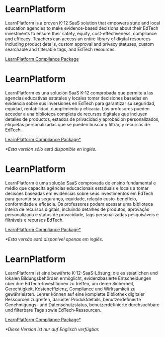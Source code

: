<div class="lang EN">

# LearnPlatform

LearnPlatform is a proven K-12 SaaS solution that empowers state and local education agencies to make evidence-based decisions about their EdTech investments to ensure their safety, equity, cost-effectiveness, compliance and efficacy. Teachers can access an entire library of digital resources including product details, custom approval and privacy statuses, custom searchable and filterable tags, and EdTech resources.

[LearnPlatform Compliance Package](https://inst.bid/learnplatform/dl)

</div>
<div class="lang ES_LA">

# LearnPlatform

LearnPlatform es una solución SaaS K-12 comprobada que permite a las agencias educativas estatales y locales tomar decisiones basadas en evidencia sobre sus inversiones en EdTech para garantizar su seguridad, equidad, rentabilidad, cumplimiento y eficacia. Los profesores pueden acceder a una biblioteca completa de recursos digitales que incluyen detalles de productos, estados de privacidad y aprobación personalizados, etiquetas personalizadas que se pueden buscar y filtrar, y recursos de EdTech.

[LearnPlatform Compliance Package*](https://inst.bid/learnplatform/dl/es)

_*Esta versión sólo está disponible en inglés._

</div>
<div class="lang PT_BR">

# LearnPlatform

LearnPlatform é uma solução SaaS comprovada de ensino fundamental e médio que capacita agências educacionais estaduais e locais a tomar decisões baseadas em evidências sobre seus investimentos em EdTech para garantir sua segurança, equidade, relação custo-benefício, conformidade e eficácia. Os professores podem acessar uma biblioteca inteira de recursos digitais, incluindo detalhes de produtos, aprovação personalizada e status de privacidade, tags personalizadas pesquisáveis e filtráveis e recursos EdTech.

[LearnPlatform Compliance Package*](https://inst.bid/learnplatform/dl/pt)

_*Esta versão está disponível apenas em inglês._

</div>
<div class="lang DE">

# LearnPlatform

LearnPlatform ist eine bewährte K-12-SaaS-Lösung, die es staatlichen und lokalen Bildungsbehörden ermöglicht, evidenzbasierte Entscheidungen über ihre EdTech-Investitionen zu treffen, um deren Sicherheit, Gerechtigkeit, Kosteneffizienz, Compliance und Wirksamkeit zu gewährleisten. Lehrer können auf eine komplette Bibliothek digitaler Ressourcen zugreifen, darunter Produktdetails, benutzerdefinierte Genehmigungs- und Datenschutzstatus, benutzerdefinierte durchsuchbare und filterbare Tags sowie EdTech-Ressourcen.

[LearnPlatform Compliance Package*](https://inst.bid/learnplatform/dl/de)

_*Diese Version ist nur auf Englisch verfügbar._

</div>
